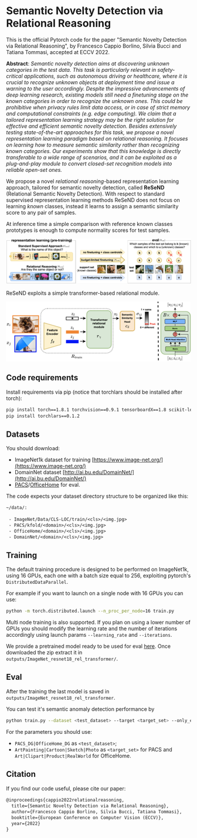 # Semantic Novelty Detection via Relational Reasoning

This is the official Pytorch code for the paper "Semantic Novelty Detection via Relational Reasoning", by Francesco Cappio Borlino, Silvia Bucci and Tatiana Tommasi, accepted at ECCV 2022. 

**Abstract**: 
*Semantic novelty detection aims at discovering unknown categories in the test data. This task is particularly relevant in safety-critical applications, such as autonomous driving or healthcare, where it is crucial to recognize unknown objects at deployment time and issue a warning to the user accordingly. Despite the impressive advancements of deep learning research, existing models still need a finetuning stage on the known categories in order to recognize the unknown ones. This could be prohibitive when privacy rules limit data access, or in case of strict memory and computational constraints (e.g. edge computing). We claim that a tailored representation learning strategy may be the right solution for effective and efficient semantic novelty detection. Besides extensively testing state-of-the-art approaches for this task, we propose a novel representation learning paradigm based on relational reasoning. It focuses on learning how to measure semantic similarity rather than recognizing known categories. Our experiments show that this knowledge is directly transferable to a wide range of scenarios, and it can be exploited as a plug-and-play module to convert closed-set recognition models into reliable open-set ones.*

We propose a novel *relational reasoning*-based representation learning approach, tailored for
semantic novelty detection, called **ReSeND** (Relational Semantic Novelty Detection). 
With respect to standard supervised representation learning methods ReSeND does not focus on
learning *known* classes, instead it learns to assign a semantic similarity score to any pair of
samples. 

At inference time a simple comparison with reference known classes prototypes is
enough to compute normality scores for test samples. 

![](media/representation_learning.png)

ReSeND exploits a simple transformer-based relational module.

![](media/architecture.png)

## Code requirements

Install requirements via pip (notice that torchlars should be installed after torch):

```bash
pip install torch==1.8.1 torchvision==0.9.1 tensorboardX==1.8 scikit-learn==0.23.2 numpy==1.17.2  tqdm Pillow==7.2.0 timm==0.4.12
pip install torchlars==0.1.2
```

## Datasets

You should download:

 - ImageNet1k dataset for training [https://www.image-net.org/](https://www.image-net.org/)
 - DomainNet dataset [http://ai.bu.edu/DomainNet/](http://ai.bu.edu/DomainNet/)
 - [PACS](https://domaingeneralization.github.io/)/[OfficeHome](https://www.hemanthdv.org/officeHomeDataset.html) for eval.

The code expects your dataset directory structure to be organized like this:

```
~/data/:

 - ImageNet/Data/CLS-LOC/train/<cls>/<img.jpg>
 - PACS/kfold/<domain>/<cls>/<img.jpg>
 - OfficeHome/<domain>/<cls>/<img.jpg>
 - DomainNet/<domain>/<cls>/<img.jpg>
```

## Training

The default training procedure is designed to be performed on ImageNet1k, using 16 GPUs, each one
with a batch size equal to 256, exploiting pytorch's `DistributedDataParallel`.

For example if you want to launch on a single node with 16 GPUs you can use: 
```bash
python -m torch.distributed.launch --n_proc_per_node=16 train.py 
```
Multi node training is also supported.
If you plan on using a lower number of GPUs you should modify the learning rate and the number of
iterations accordingly using launch params `--learning_rate` and `--iterations`.

We provide a pretrained model ready to be used for eval [here](https://drive.google.com/file/d/1rLgFPC27dCulOmlwpB4WXhIhGAmbjzQO/view?usp=sharing).
Once downloaded the zip extract it in `outputs/ImageNet_resnet18_rel_transformer/`.


## Eval

After the training the last model is saved in `outputs/ImageNet_resnet18_rel_transformer`.

You can test it's semantic anomaly detection performance by 

```bash
python train.py --dataset <test_dataset> --target <target_set> --only_eval --checkpoint_folder_path outputs/ImageNet_resnet18_rel_transformer/
```

For the parameters you should use:

 - `PACS_DG|OfficeHome_DG` as `<test_dataset>`;
 - `ArtPainting|Cartoon|Sketch|Photo` as `<target_set>` for PACS and 
   `Art|Clipart|Product|RealWorld` for OfficeHome.

## Citation 

If you find our code useful, please cite our paper: 

```
@inproceedings{cappio2022relationalreasoning,
  title={Semantic Novelty Detection via Relational Reasoning},
  author={Francesco Cappio Borlino, Silvia Bucci, Tatiana Tommasi},
  booktitle={European Conference on Computer Vision (ECCV)},
  year={2022}
} 
```
